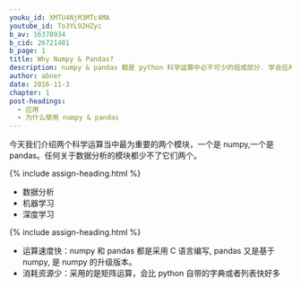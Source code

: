 ```yaml
---
youku_id: XMTU4NjM3MTc4MA
youtube_id: To3YL92HZyc
b_av: 16378934
b_cid: 26721401
b_page: 1
title: Why Numpy & Pandas?
description: numpy & pandas 都是 python 科学运算中必不可少的组成部分. 学会应用它们会对数据分析和机器学习有很大的帮助
author: abner
date: 2016-11-3
chapter: 1
post-headings:
  - 应用
  - 为什么使用 numpy & pandas
---
```




今天我们介绍两个科学运算当中最为重要的两个模块，一个是 numpy,一个是 pandas。任何关于数据分析的模块都少不了它们两个。

{% include assign-heading.html %}

- 数据分析
- 机器学习
- 深度学习

{% include assign-heading.html %}
 
- 运算速度快：numpy 和 pandas 都是采用 C 语言编写, pandas 又是基于 numpy, 是 numpy 的升级版本。
- 消耗资源少：采用的是矩阵运算，会比 python 自带的字典或者列表快好多


